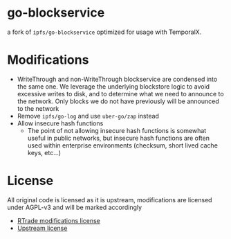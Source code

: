 # go-blockservice

a fork of `ipfs/go-blockservice` optimized for usage with TemporalX.

# Modifications

* WriteThrough and non-WriteThrough blockservice are condensed into the same one. We leverage the underlying blockstore logic to avoid excessive writes to disk, and to determine what we need to announce to the network. Only blocks we do not have previously will be announced to the network
* Remove `ipfs/go-log` and use `uber-go/zap` instead
* Allow insecure hash functions
  * The point of not allowing insecure hash functions is somewhat useful in public networks, but insecure hash functions are often used within enterprise environments (checksum, short lived cache keys, etc...)

# License

All original code is licensed as it is upstream, modifications are licensed under AGPL-v3 and will be marked accordingly

* [RTrade modifications license](LICENSE.orig)
* [Upstream license](LICENSE.orig)
